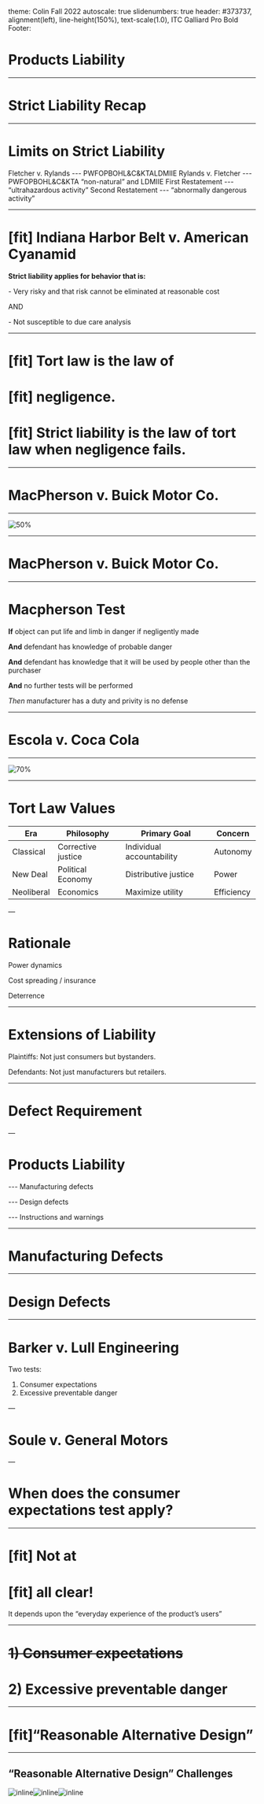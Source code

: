 theme: Colin Fall 2022
autoscale: true
slidenumbers: true
header: #373737, alignment(left), line-height(150%), text-scale(1.0), ITC Galliard Pro Bold
Footer:

# Products Liability

---

# Strict Liability Recap

---

# Limits on Strict Liability

Fletcher v. Rylands
--- PWFOPBOHL&C&KTALDMIIE
Rylands v. Fletcher
--- PWFOPBOHL&C&KTA “non-natural” and LDMIIE
First Restatement
--- “ultrahazardous activity”
Second Restatement
--- “abnormally dangerous activity”

---

# [fit] Indiana Harbor Belt v. American Cyanamid

**Strict liability applies for behavior that is:**

\- Very risky and that risk cannot be eliminated at reasonable cost

AND

\- Not susceptible to due care analysis

---

# [fit] Tort law is the law of
# [fit] negligence.
# [fit] Strict liability is the law of tort law when negligence fails.

---

# MacPherson v. Buick Motor Co.

---

![50%](images/cardozo.jpg)

---

# MacPherson v. Buick Motor Co.

---

# Macpherson Test

**If** object can put life and limb in danger if negligently made

**And** defendant has knowledge of probable danger

**And** defendant has knowledge that it will be used by people other than the purchaser

**And** no further tests will be performed

_Then_ manufacturer has a duty and privity is no defense

---

# Escola v. Coca Cola

---

![70%](images/traynor.jpg)

---

# Tort Law Values

| Era | Philosophy |  Primary Goal | Concern
| --- | --- | --- | --- |
| Classical | Corrective<br>justice | Individual accountability | Autonomy
| New Deal | Political Economy | Distributive justice | Power
| Neoliberal | Economics |  Maximize utility | Efficiency

—
# Rationale

Power dynamics

Cost spreading / insurance

Deterrence

--- 

# Extensions of Liability

Plaintiffs: Not just consumers but bystanders.

Defendants: Not just manufacturers but retailers.

---

# Defect Requirement

—

# Products Liability

--- Manufacturing defects

--- Design defects

--- Instructions and warnings

---

# Manufacturing Defects

---

# Design Defects

---

# Barker v. Lull Engineering

Two tests:

1) Consumer expectations
2) Excessive preventable danger

—

# Soule v. General Motors

—

# When does the consumer expectations test apply?

---

# [fit] Not at
# [fit] all clear!
It depends upon the  “everyday experience of the product’s users”

---

# ~~1) Consumer expectations~~
# 2) Excessive preventable danger

---

# [fit]“Reasonable Alternative Design”

---

## “Reasonable Alternative Design” Challenges

![inline](images/vw.jpg)![inline](images/newport.jpeg)![inline](images/pool.jpeg)